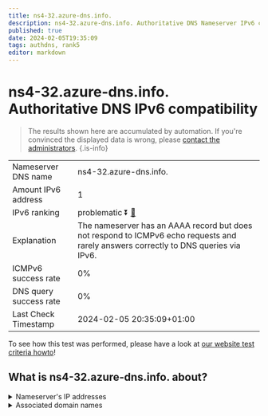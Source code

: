 ```yaml
---
title: ns4-32.azure-dns.info.
description: ns4-32.azure-dns.info. Authoritative DNS Nameserver IPv6 compatibility
published: true
date: 2024-02-05T19:35:09
tags: authdns, rank5
editor: markdown
---
```


# ns4-32.azure-dns.info. Authoritative DNS IPv6 compatibility

> The results shown here are accumulated by automation. If you're convinced the displayed data is wrong, please [contact the administrators](/howto/chat). 
{.is-info}




|   |   |
| - | - |
| Nameserver DNS name | ns4-32.azure-dns.info.
| Amount IPv6 address | 1
| IPv6 ranking | problematic :arrow_double_down: [🔗](/howto/ranking) |
| Explanation | The nameserver has an AAAA record but does not respond to ICMPv6 echo requests and rarely answers correctly to DNS queries via IPv6. |
| ICMPv6 success rate | 0%|
| DNS query success rate | 0% |
| Last Check Timestamp | 2024-02-05 20:35:09+01:00 |

To see how this test was performed, please have a look at [our website test criteria howto](/howto/testcriteria/authdns)!


## What is ns4-32.azure-dns.info. about?




<details>
<summary>Nameserver's IP addresses</summary>

2620:1ec:bda:10::20

</details>



<details>
<summary>Associated domain names</summary>

www.office.com

</details>

